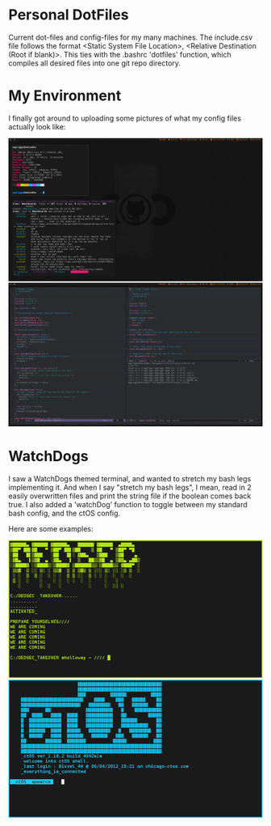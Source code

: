 # Personal DotFiles
Current dot-files and config-files for my many machines.
The include.csv file follows the format \<Static System File Location>, \<Relative Destination (Root if blank)>. This ties with the .bashrc 'dotfiles' function, which compiles all desired files into one git repo directory.

# My Environment

I finally got around to uploading some pictures of what my config files actually look like:

![Neofetch](https://github.com/WalkerGriggs/DotFiles/blob/master/READMEdia/1.png)
![Emacs](https://github.com/WalkerGriggs/DotFiles/blob/master/READMEdia/2.png)

# WatchDogs
I saw a WatchDogs themed terminal, and wanted to stretch my bash legs implementing it. And when I say "stretch my bash legs", I mean, read in 2 easily overwritten files and print the string file if the boolean comes back true. I also added a 'watchDog' function to toggle between my standard bash config, and the ctOS config.

Here are some examples:

![DedSecTerm](https://github.com/WalkerGriggs/DotFiles/blob/master/READMEdia/dedsec.png)
![ctOSTerm](https://github.com/WalkerGriggs/DotFiles/blob/master/READMEdia/ctOS.png)
